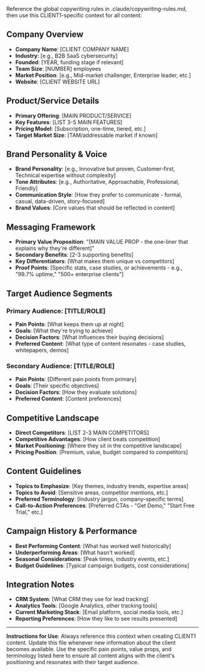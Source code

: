 Reference the global copywriting rules in .claude/copywriting-rules.md, then use this CLIENT1-specific context for all content:

## Company Overview
- **Company Name**: [CLIENT COMPANY NAME]
- **Industry**: [e.g., B2B SaaS cybersecurity]
- **Founded**: [YEAR, funding stage if relevant]
- **Team Size**: [NUMBER] employees
- **Market Position**: [e.g., Mid-market challenger, Enterprise leader, etc.]
- **Website**: [CLIENT WEBSITE URL]

## Product/Service Details
- **Primary Offering**: [MAIN PRODUCT/SERVICE]
- **Key Features**: [LIST 3-5 MAIN FEATURES]
- **Pricing Model**: [Subscription, one-time, tiered, etc.]
- **Target Market Size**: [TAM/addressable market if known]

## Brand Personality & Voice
- **Brand Personality**: [e.g., Innovative but proven, Customer-first, Technical expertise without complexity]
- **Tone Attributes**: [e.g., Authoritative, Approachable, Professional, Friendly]
- **Communication Style**: [How they prefer to communicate - formal, casual, data-driven, story-focused]
- **Brand Values**: [Core values that should be reflected in content]

## Messaging Framework
- **Primary Value Proposition**: "[MAIN VALUE PROP - the one-liner that explains why they're different]"
- **Secondary Benefits**: [2-3 supporting benefits]
- **Key Differentiators**: [What makes them unique vs competitors]
- **Proof Points**: [Specific stats, case studies, or achievements - e.g., "99.7% uptime," "500+ enterprise clients"]

## Target Audience Segments
### Primary Audience: [TITLE/ROLE]
- **Pain Points**: [What keeps them up at night]
- **Goals**: [What they're trying to achieve]
- **Decision Factors**: [What influences their buying decisions]
- **Preferred Content**: [What type of content resonates - case studies, whitepapers, demos]

### Secondary Audience: [TITLE/ROLE]
- **Pain Points**: [Different pain points from primary]
- **Goals**: [Their specific objectives]
- **Decision Factors**: [How they evaluate solutions]
- **Preferred Content**: [Content preferences]

## Competitive Landscape
- **Direct Competitors**: [LIST 2-3 MAIN COMPETITORS]
- **Competitive Advantages**: [How client beats competition]
- **Market Positioning**: [Where they sit in the competitive landscape]
- **Pricing Position**: [Premium, value, budget compared to competitors]

## Content Guidelines
- **Topics to Emphasize**: [Key themes, industry trends, expertise areas]
- **Topics to Avoid**: [Sensitive areas, competitor mentions, etc.]
- **Preferred Terminology**: [Industry jargon, company-specific terms]
- **Call-to-Action Preferences**: [Preferred CTAs - "Get Demo," "Start Free Trial," etc.]

## Campaign History & Performance
- **Best Performing Content**: [What has worked well historically]
- **Underperforming Areas**: [What hasn't worked]
- **Seasonal Considerations**: [Peak times, industry events, etc.]
- **Budget Guidelines**: [Typical campaign budgets, cost considerations]

## Integration Notes
- **CRM System**: [What CRM they use for lead tracking]
- **Analytics Tools**: [Google Analytics, other tracking tools]
- **Current Marketing Stack**: [Email platform, social media tools, etc.]
- **Reporting Preferences**: [How they like to see results presented]

---

**Instructions for Use**: 
Always reference this context when creating CLIENT1 content. Update this file whenever new information about the client becomes available. Use the specific pain points, value props, and terminology listed here to ensure all content aligns with the client's positioning and resonates with their target audience.